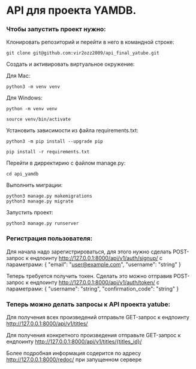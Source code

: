 # API для проекта YAMDB.

### Чтобы запустить проект нужно:
Клонировать репозиторий и перейти в него в командной строке:

```
git clone git@github.com:vir2ozz2009/api_final_yatube.git
```

Cоздать и активировать виртуальное окружение:

Для Mac:
```
python3 -m venv venv
```

Для Windows:
```
python -m venv venv
```

```
source venv/bin/activate
```

Установить зависимости из файла requirements.txt:

```
python3 -m pip install --upgrade pip
```

```
pip install -r requirements.txt
```

Перейти в дирректирию с файлом manage.py:

```
cd api_yamdb
```

Выполнить миграции:

```
python3 manage.py makemigrations
python3 manage.py migrate
```

Запустить проект:

```
python3 manage.py runserver
```

### Регистрация пользователя:

Для начала надо зарегистрироваться, для этого нужно сделать POST-запрос к
ендпоинту http://127.0.0.1:8000/api/v1/auth/signup/ с параметрами:
{
"email": "user@example.com",
"username": "string"
}

Теперь требуется получить токен. Сделать это можно отправив POST-запрос к
ендпоинту http://127.0.0.1:8000/api/v1/auth/token/ с параметрами:
{
"username": "string",
"confirmation_code": "string"
}

### Теперь можно делать запросы к API проекта yatube:

Для получения всех произведений отправьте GET-запрос к ендпоинту
http://127.0.0.1:8000/api/v1/titles/

Для получения конкретного произведения отправьте GET-запрос
к ендпоинту http://127.0.0.1:8000/api/v1/titles/{titles_id}/

Более подробная информация содерится по адресу http://127.0.0.1:8000/redoc/
при запущенном сервере

